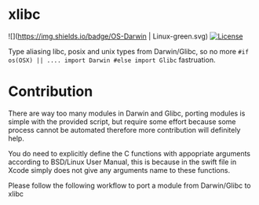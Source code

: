 # xlibc
![](https://img.shields.io/badge/OS-Darwin | Linux-green.svg)
[![License](https://img.shields.io/badge/License-BSD%202--Clause-orange.svg)](https://opensource.org/licenses/BSD-2-Clause)

Type aliasing libc, posix and unix types from Darwin/Glibc, so no more `#if os(OSX) || .... import Darwin #else import Glibc` fastruation.

# Contribution
There are way too many modules in Darwin and Glibc, porting modules is simple with the provided script, but require some effort because some process cannot be automated therefore more contribution will definitely help.

You do need to explicitly define the C functions with appopriate arguments according to BSD/Linux User Manual, this is because in the swift file in Xcode simply does not give any arguments name to these functions. 

Please follow the following workflow to port a module from Darwin/Glibc to xlibc



